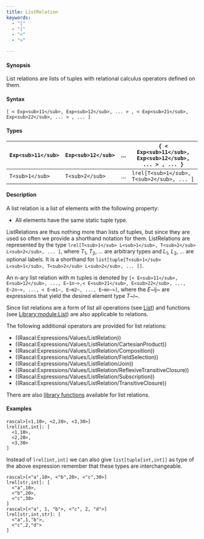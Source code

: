 ```yaml
---
title: ListRelation
keywords:
  - "["
  - "]"
  - "<"
  - ">"

---
```


#### Synopsis

List relations are lists of tuples with relational calculus operators defined on them.

#### Syntax

`[ < Exp<sub>11</sub>, Exp<sub>12</sub>, ... > , < Exp<sub>21</sub>, Exp<sub>22</sub>, ... > , ... ]`

#### Types

| `Exp<sub>11</sub>` |  `Exp<sub>12</sub>` |  ...  | `{ < Exp<sub>11</sub>, Exp<sub>12</sub>, ... > , ... }`   |
| --- | --- | --- | --- |
| `T<sub>1</sub>`    |    `T<sub>2</sub>`  |  ...  |  `lrel[T<sub>1</sub>, T<sub>2</sub>, ... ]`               |


#### Description

A list relation is a list of elements with the following property:

*  All elements have the same static tuple type.


ListRelations are thus nothing more than lists of tuples, but since they are used so often we provide a shorthand notation for them.
ListRelations are represented by the type `lrel[T<sub>1</sub> L<sub>1</sub>, T<sub>2</sub> L<sub>2</sub>, ... ]`, where _T_<sub>1</sub>, _T_<sub>2</sub>, ... are arbitrary types and
_L_<sub>1</sub>, _L_<sub>2</sub>, ... are optional labels. It is a shorthand for `list[tuple[T<sub>1</sub> L<sub>1</sub>, T<sub>2</sub> L<sub>2</sub>, ... ]]`.

An n-ary list relation with m tuples is denoted by
 `[< E<sub>11</sub>, E<sub>12</sub>, ..., E~1n~>,< E<sub>21</sub>, E<sub>22</sub>, ..., E~2n~>, ..., < E~m1~, E~m2~, ..., E~mn~>]`, 
where the _E_~ij~ are expressions that yield the desired element type _T_~i~.

Since list relations are a form of list all operations (see [List](../../../../Rascal/Expressions/Values/List)) and functions
(see [Library:module:List](../../../../Library/List.md)) are also applicable to relations.

The following additional operators are provided for list relations:
* ((Rascal:Expressions/Values/ListRelation))
* ((Rascal:Expressions/Values/ListRelation/CartesianProduct))
* ((Rascal:Expressions/Values/ListRelation/Composition))
* ((Rascal:Expressions/Values/ListRelation/FieldSelection))
* ((Rascal:Expressions/Values/ListRelation/Join))
* ((Rascal:Expressions/Values/ListRelation/ReflexiveTransitiveClosure))
* ((Rascal:Expressions/Values/ListRelation/Subscription))
* ((Rascal:Expressions/Values/ListRelation/TransitiveClosure))

There are also [library functions](../../../../Library/ListRelation.md) available for list relations.


#### Examples


```rascal-shell
rascal>[<1,10>, <2,20>, <3,30>]
lrel[int,int]: [
  <1,10>,
  <2,20>,
  <3,30>
]
```

Instead of `lrel[int,int]` we can also give `list[tuple[int,int]]` as type of the above expression
remember that these types are interchangeable.


```rascal-shell
rascal>[<"a",10>, <"b",20>, <"c",30>]
lrel[str,int]: [
  <"a",10>,
  <"b",20>,
  <"c",30>
]
rascal>[<"a", 1, "b">, <"c", 2, "d">]
lrel[str,int,str]: [
  <"a",1,"b">,
  <"c",2,"d">
]
```


